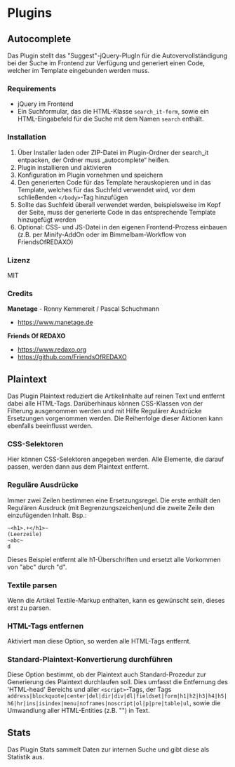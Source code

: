 # Plugins

## Autocomplete

Das Plugin stellt das "Suggest"-jQuery-PlugIn für die Autovervollständigung bei der Suche im Frontend zur Verfügung und generiert einen Code, welcher im Template eingebunden werden muss.

### Requirements

* jQuery im Frontend
* Ein Suchformular, das die HTML-Klasse `search_it-form`, sowie ein HTML-Eingabefeld für die Suche mit dem Namen `search` enthält.

### Installation

1. Über Installer laden oder ZIP-Datei im Plugin-Ordner der search_it entpacken, der Ordner muss „autocomplete“ heißen.
2. Plugin installieren und aktivieren
3. Konfiguration im Plugin vornehmen und speichern
4. Den generierten Code für das Template herauskopieren und in das Template, welches für das Suchfeld verwendet wird, vor dem schließenden `</body>`-Tag hinzufügen
5. Sollte das Suchfeld überall verwendet werden, beispielsweise im Kopf der Seite, muss der generierte Code in das entsprechende Template hinzugefügt werden
6. Optional: CSS- und JS-Datei in den eigenen Frontend-Prozess einbauen (z.B. per Minify-AddOn oder im Bimmelbam-Workflow von FriendsOfREDAXO)

### Lizenz

MIT

### Credits

**Manetage** - Ronny Kemmereit / Pascal Schuchmann
* https://www.manetage.de

**Friends Of REDAXO**

* https://www.redaxo.org
* https://github.com/FriendsOfREDAXO

## Plaintext

Das Plugin Plaintext reduziert die Artikelinhalte auf reinen Text und entfernt dabei alle HTML-Tags.
Darüberhinaus können CSS-Klassen von der Filterung ausgenommen werden und mit Hilfe Regulärer Ausdrücke Ersetzungen vorgenommen werden.
Die Reihenfolge dieser Aktionen kann ebenfalls beeinflusst werden.

### CSS-Selektoren

Hier können CSS-Selektoren angegeben werden. Alle Elemente, die darauf passen, werden dann aus dem Plaintext entfernt.

### Reguläre Ausdrücke

Immer zwei Zeilen bestimmen eine Ersetzungsregel. Die erste enthält den Regulären Ausdruck (mit Begrenzungszeichen)und die zweite Zeile den einzufügenden Inhalt.
Bsp.:

```text
~<h1>.+</h1>~
(Leerzeile)
~abc~
d
```

Dieses Beispiel entfernt alle h1-Überschriften und ersetzt alle Vorkommen von "abc" durch "d".

### Textile parsen

Wenn die Artikel Textile-Markup enthalten, kann es gewünscht sein, dieses erst zu parsen.

### HTML-Tags entfernen

Aktiviert man diese Option, so werden alle HTML-Tags entfernt.

### Standard-Plaintext-Konvertierung durchführen

Diese Option bestimmt, ob der Plaintext auch Standard-Prozedur zur Generierung des Plaintext durchlaufen soll.
Dies umfasst die Entfernung des 'HTML-head' Bereichs und aller `<script>`-Tags, der Tags
`address|blockquote|center|del|dir|div|dl|fieldset|form|h1|h2|h3|h4|h5|h6|hr|ins|isindex|menu|noframes|noscript|ol|p|pre|table|ul`, sowie die Umwandlung aller HTML-Entities (z.B. "&shy;") in Text.

## Stats

Das Plugin Stats sammelt Daten zur internen Suche und gibt diese als Statistik aus.
